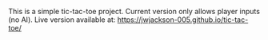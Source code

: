 This is a simple tic-tac-toe project. Current version only allows player inputs (no AI). Live version available at: https://jwjackson-005.github.io/tic-tac-toe/ 